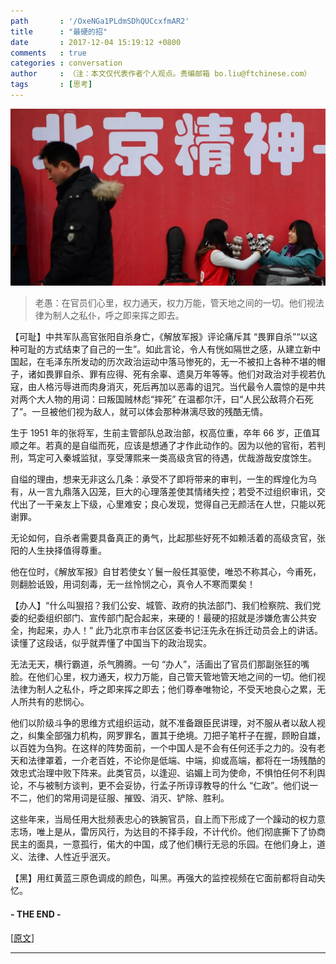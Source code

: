 ```yaml
---
path       : '/OxeNGa1PLdmSDhQUCcxfmAR2'
title      : "最硬的招"
date       : 2017-12-04 15:19:12 +0800
comments   : true
categories : conversation
author     : （注：本文仅代表作者个人观点。责编邮箱 bo.liu@ftchinese.com）
tags       : [思考]
---
```


<img src="/images/2017/2017-12-04-151912.jpg" width="650" />

> 老愚：在官员们心里，权力通天，权力万能，管天地之间的一切。他们视法律为制人之私仆，呼之即来挥之即去。

<!--more-->

【可耻】中共军队高官张阳自杀身亡，《解放军报》评论痛斥其 “畏罪自杀”“以这种可耻的方式结束了自己的一生”。如此言论，令人有恍如隔世之感，从建立新中国起，在毛泽东所发动的历次政治运动中落马惨死的，无一不被扣上各种不堪的帽子，诸如畏罪自杀、罪有应得、死有余辜、遗臭万年等等。他们对政治对手视若仇寇，由人格污辱进而肉身消灭，死后再加以恶毒的诅咒。当代最令人震惊的是中共对两个大人物的用词：曰叛国贼林彪“摔死” 在温都尔汗，曰“人民公敌蒋介石死了”。一旦被他们视为敌人，就可以体会那种淋漓尽致的残酷无情。

生于 1951 年的张将军，生前主管部队总政治部，权高位重，卒年 66 岁，正值耳顺之年。若真的是自缢而死，应该是想通了才作此动作的。因为以他的官衔，若判刑，笃定可入秦城监狱，享受薄熙来一类高级贪官的待遇，优哉游哉安度馀生。

自缢的理由，想来无非这么几条：承受不了即将带来的审判，一生的辉煌化为乌有，从一言九鼎落入囚笼，巨大的心理落差使其情绪失控；若受不过组织审讯，交代出了一干亲友上下级，心里难安；良心发现，觉得自己无颜活在人世，只能以死谢罪。

无论如何，自杀者需要具备真正的勇气，比起那些好死不如赖活着的高级贪官，张阳的人生抉择值得尊重。

他在位时，《解放军报》自甘若使女丫鬟一般任其驱使，唯恐不称其心，今甫死，则翻脸诋毁，用词刻毒，无一丝怜悯之心，真令人不寒而栗矣！

【办人】“什么叫狠招？我们公安、城管、政府的执法部门、我们检察院、我们党委的纪委组织部门、宣传部门配合起来，来硬的！最硬的招就是涉嫌危害公共安全，拘起来，办人！” 此乃北京市丰台区区委书记汪先永在拆迁动员会上的讲话。读懂了这段话，似乎就弄懂了中国当下的政治现实。

无法无天，横行霸道，杀气腾腾。一句 “办人”，活画出了官员们那副张狂的嘴脸。在他们心里，权力通天，权力万能，自己管天管地管天地之间的一切。他们视法律为制人之私仆，呼之即来挥之即去；他们尊奉唯物论，不受天地良心之累，无人所共有的悲悯心。

他们以阶级斗争的思维方式组织运动，就不准备跟臣民讲理，对不服从者以敌人视之，纠集全部强力机构，网罗罪名，置其于绝境。刀把子笔杆子在握，顾盼自雄，以百姓为刍狗。在这样的阵势面前，一个中国人是不会有任何还手之力的。没有老天和法律罩着，一介老百姓，不论你是低端、中端，抑或高端，都将在一场残酷的效忠式治理中败下阵来。此类官员，以逢迎、谄媚上司为使命，不惧怕任何不利舆论，不与被制方谈判，更不会妥协，行孟子所谆谆教导的什么 “仁政”。他们说一不二，他们的常用词是征服、摧毁、消灭、铲除、胜利。

这些年来，当局任用大批频表忠心的铁腕官员，自上而下形成了一个躁动的权力意志场，唯上是从，雷厉风行，为达目的不择手段，不计代价。他们彻底撕下了协商民主的面具，一意孤行，偌大的中国，成了他们横行无忌的乐园。在他们身上，道义、法律、人性近乎泯灭。

【黑】用红黄蓝三原色调成的颜色，叫黑。再强大的监控视频在它面前都将自动失忆。

#### - THE END -

[<a target="_blank" href="http://www.ftchinese.com/story/001075281">原文</a>]

***
